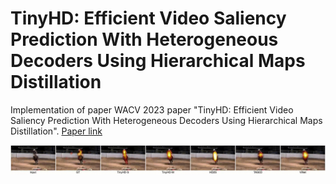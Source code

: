# TinyHD: Efficient Video Saliency Prediction With Heterogeneous Decoders Using Hierarchical Maps Distillation
Implementation of paper WACV 2023 paper "TinyHD: Efficient Video Saliency Prediction With Heterogeneous Decoders Using Hierarchical Maps Distillation". [Paper link](https://openaccess.thecvf.com/content/WACV2023/papers/Hu_TinyHD_Efficient_Video_Saliency_Prediction_With_Heterogeneous_Decoders_Using_Hierarchical_WACV_2023_paper.pdf)

![](example1.gif)
